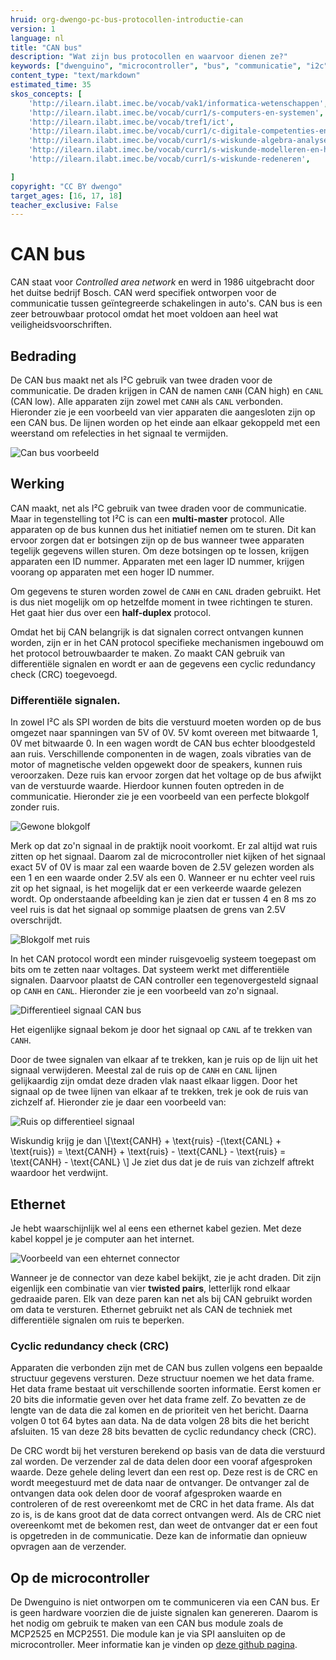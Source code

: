 ```yaml
---
hruid: org-dwengo-pc-bus-protocollen-introductie-can
version: 1
language: nl
title: "CAN bus"
description: "Wat zijn bus protocollen en waarvoor dienen ze?"
keywords: ["dwenguino", "microcontroller", "bus", "communicatie", "i2c", "spi", "uart", "can"]
content_type: "text/markdown"
estimated_time: 35
skos_concepts: [
    'http://ilearn.ilabt.imec.be/vocab/vak1/informatica-wetenschappen', 
    'http://ilearn.ilabt.imec.be/vocab/curr1/s-computers-en-systemen',
    'http://ilearn.ilabt.imec.be/vocab/tref1/ict',
    'http://ilearn.ilabt.imec.be/vocab/curr1/c-digitale-competenties-en-mediawijsheid',
    'http://ilearn.ilabt.imec.be/vocab/curr1/s-wiskunde-algebra-analyse',
    'http://ilearn.ilabt.imec.be/vocab/curr1/s-wiskunde-modelleren-en-heuristiek',
    'http://ilearn.ilabt.imec.be/vocab/curr1/s-wiskunde-redeneren',

]
copyright: "CC BY dwengo"
target_ages: [16, 17, 18]
teacher_exclusive: False
---
```


# CAN bus

CAN staat voor *Controlled area network* en werd in 1986 uitgebracht door het duitse bedrijf Bosch. CAN werd specifiek ontworpen voor de communicatie tussen geïntegreerde schakelingen in auto's. CAN bus is een zeer betrouwbaar protocol omdat het moet voldoen aan heel wat veiligheidsvoorschriften. 

## Bedrading

De CAN bus maakt net als I²C gebruik van twee draden voor de communicatie. De draden krijgen in CAN de namen <code class="lang-cpp">CANH</code> (CAN high) en <code class="lang-cpp">CANL</code> (CAN low). Alle apparaten zijn zowel met <code class="lang-cpp">CANH</code> als <code class="lang-cpp">CANL</code> verbonden.  Hieronder zie je een voorbeeld van vier apparaten die aangesloten zijn op een CAN bus. De lijnen worden op het einde aan elkaar gekoppeld met een weerstand om refelecties in het signaal te vermijden.

![Can bus voorbeeld](images/can.svg)

## Werking

CAN maakt, net als I²C gebruik van twee draden voor de communicatie. Maar in tegenstelling tot I²C is can een **multi-master** protocol. Alle apparaten op de bus kunnen dus het initiatief nemen om te sturen. Dit kan ervoor zorgen dat er botsingen zijn op de bus wanneer twee apparaten tegelijk gegevens willen sturen. Om deze botsingen op te lossen, krijgen apparaten een ID nummer. Apparaten met een lager ID nummer, krijgen voorang op apparaten met een hoger ID nummer.

Om gegevens te sturen worden zowel de <code class="lang-cpp">CANH</code> en <code class="lang-cpp">CANL</code> draden gebruikt. Het is dus niet mogelijk om op hetzelfde moment in twee richtingen te sturen. Het gaat hier dus over een **half-duplex** protocol. 

Omdat het bij CAN belangrijk is dat signalen correct ontvangen kunnen worden, zijn er in het CAN protocol specifieke mechanismen ingebouwd om het protocol betrouwbaarder te maken. Zo maakt CAN gebruik van differentiële signalen en wordt er aan de gegevens een cyclic redundancy check (CRC) toegevoegd. 

### Differentiële signalen.

In zowel I²C als SPI worden de bits die verstuurd moeten worden op de bus omgezet naar spanningen van 5V of 0V. 5V komt overeen met bitwaarde 1, 0V met bitwaarde 0. In een wagen wordt de CAN bus echter bloodgesteld aan ruis. Verschillende componenten in de wagen, zoals vibraties van de motor of magnetische velden opgewekt door de speakers, kunnen ruis veroorzaken. Deze ruis kan ervoor zorgen dat het voltage op de bus afwijkt van de verstuurde waarde. Hierdoor kunnen fouten optreden in de communicatie. Hieronder zie je een voorbeeld van een perfecte blokgolf zonder ruis.

![Gewone blokgolf](images/square_wave.svg)

Merk op dat zo'n signaal in de praktijk nooit voorkomt. Er zal altijd wat ruis zitten op het signaal. Daarom zal de microcontroller niet kijken of het signaal exact 5V of 0V is maar zal een waarde boven de 2.5V gelezen worden als een 1 en een waarde onder 2.5V als een 0. Wanneer er nu echter veel ruis zit op het signaal, is het mogelijk dat er een verkeerde waarde gelezen wordt. Op onderstaande afbeelding kan je zien dat er tussen 4 en 8 ms zo veel ruis is dat het signaal op sommige plaatsen de grens van 2.5V overschrijdt. 

![Blokgolf met ruis](images/square_noise.svg)


In het CAN protocol wordt een minder ruisgevoelig systeem toegepast om bits om te zetten naar voltages. Dat systeem werkt met differentiële signalen. Daarvoor plaatst de CAN controller een tegenovergesteld signaal op <code class="lang-cpp">CANH</code> en <code class="lang-cpp">CANL</code>. Hieronder zie je een voorbeeld van zo'n signaal. 

![Differentieel signaal CAN bus](images/no_noise.svg)

Het eigenlijke signaal bekom je door het signaal op <code class="lang-cpp">CANL</code> af te trekken van <code class="lang-cpp">CANH</code>.

Door de twee signalen van elkaar af te trekken, kan je ruis op de lijn uit het signaal verwijderen. Meestal zal de ruis op de <code class="lang-cpp">CANH</code> en <code class="lang-cpp">CANL</code> lijnen gelijkaardig zijn omdat deze draden vlak naast elkaar liggen. Door het signaal op de twee lijnen van elkaar af te trekken, trek je ook de ruis van zichzelf af. Hieronder zie je daar een voorbeeld van:

![Ruis op differentieel signaal](images/noise.svg)

Wiskundig krijg je dan 
\\[\text{CANH} + \text{ruis} -(\text{CANL} + \text{ruis}) = \text{CANH} + \text{ruis} - \text{CANL} - \text{ruis} = \text{CANH} - \text{CANL}  \\]
Je ziet dus dat je de ruis van zichzelf aftrekt waardoor het verdwijnt. 

<div class="dwengo-content sideinfo">
<h2 class="title">Ethernet</h2>
<div class="content">

Je hebt waarschijnlijk wel al eens een ethernet kabel gezien. Met deze kabel koppel je je computer aan het internet.

<img src="images/ethernet_connector.jpg" alt="Voorbeeld van een ehternet connector"></img>

 Wanneer je de connector van deze kabel bekijkt, zie je acht draden. Dit zijn eigenlijk een combinatie van vier **twisted pairs**, letterlijk rond elkaar gedraaide paren. Elk van deze paren kan net als bij CAN gebruikt worden om data te versturen. Ethernet gebruikt net als CAN de techniek met differentiële signalen om ruis te beperken.


</div>
</div>

### Cyclic redundancy check (CRC)

Apparaten die verbonden zijn met de CAN bus zullen volgens een bepaalde structuur gegevens versturen. Deze structuur noemen we het data frame. Het data frame bestaat uit verschillende soorten informatie. Eerst komen er 20 bits die informatie geven over het data frame zelf. Zo bevatten ze de lengte van de data die zal komen en de prioriteit ven het bericht. Daarna volgen 0 tot 64 bytes aan data. Na de data volgen 28 bits die het bericht afsluiten. 15 van deze 28 bits bevatten de cyclic redundancy check (CRC). 

De CRC wordt bij het versturen berekend op basis van de data die verstuurd zal worden. De verzender zal de data delen door een vooraf afgesproken waarde. Deze gehele deling levert dan een rest op. Deze rest is de CRC en wordt meegestuurd met de data naar de ontvanger. De ontvanger zal de ontvangen data ook delen door de vooraf afgesproken waarde en controleren of de rest overeenkomt met de CRC in het data frame. Als dat zo is, is de kans groot dat de data correct ontvangen werd. Als de CRC niet overeenkomt met de bekomen rest, dan weet de ontvanger dat er een fout is opgetreden in de communicatie. Deze kan de informatie dan opnieuw opvragen aan de verzender.

## Op de microcontroller

De Dwenguino is niet ontworpen om te communiceren via een CAN bus. Er is geen hardware voorzien die de juiste signalen kan genereren. Daarom is het nodig om gebruik te maken van een CAN bus module zoals de MCP2525 en MCP2551. Die module kan je via SPI aansluiten op de microcontroller. Meer informatie kan je vinden op [deze github pagina](https://github.com/autowp/arduino-mcp2515).

